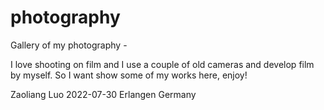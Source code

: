 # photography
Gallery of my photography -

I love shooting on film and I use a couple of old cameras and develop film by myself. So I want show some of my works here, enjoy!

Zaoliang Luo
2022-07-30 Erlangen Germany
